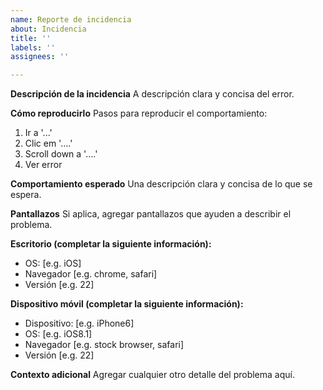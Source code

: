 ```yaml
---
name: Reporte de incidencia
about: Incidencia
title: ''
labels: ''
assignees: ''

---
```


**Descripción de la incidencia**
A descripción clara y concisa del error.

**Cómo reproducirlo**
Pasos para reproducir el comportamiento:
1. Ir a '...'
2. Clic em '....'
3. Scroll down a '....'
4. Ver error

**Comportamiento esperado**
Una descripción clara y concisa de lo que se espera.

**Pantallazos**
Si aplica, agregar pantallazos que ayuden a describir el problema.

**Escritorio (completar la siguiente información):**
 - OS: [e.g. iOS]
 - Navegador [e.g. chrome, safari]
 - Versión [e.g. 22]

**Dispositivo móvil (completar la siguiente información):**
 - Dispositivo: [e.g. iPhone6]
 - OS: [e.g. iOS8.1]
 - Navegador [e.g. stock browser, safari]
 - Versión [e.g. 22]

**Contexto adicional**
Agregar cualquier otro detalle del problema aquí.
